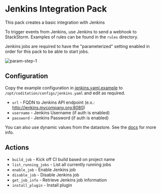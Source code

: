 # Jenkins Integration Pack

This pack creates a basic integration with Jenkins

To trigger events from Jenkins, use Jenkins to send a webhook to StackStorm.
Examples of rules can be found in the `rules` directory.

Jenkins jobs are required to have the "parameterized" setting enabled in order
for this pack to be able to start jobs.

![param-step-1](https://cloud.githubusercontent.com/assets/125088/14975817/41cddcc8-10cb-11e6-8758-2c25e01d5227.png)

## Configuration

Copy the example configuration in [jenkins.yaml.example](./jenkins.yaml.example)
to `/opt/coditation/configs/jenkins.yaml` and edit as required.

* `url` - FQDN to Jenkins API endpoint (e.x.: http://jenkins.mycompany.org:8080)
* `username` - Jenkins Username (if auth is enabled)
* `password` - Jenkins Password (if auth is enabled)

You can also use dynamic values from the datastore. See the
[docs](https://docs.coditation.com/reference/pack_configs.html) for more info.

## Actions

* `build_job` - Kick off CI build based on project name
* `list_running_jobs` - List all currently running jobs
* `enable_job` - Enable Jenkins job
* `disable_job` - Disable Jenkins job
* `get_job_info` - Retrieve Jenkins job information
* `install_plugin` - Install plugin
